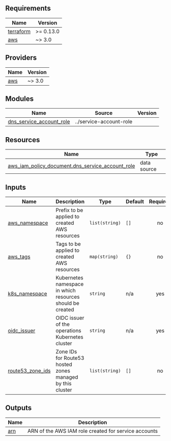 <!-- BEGIN_TF_DOCS -->
## Requirements

| Name | Version |
|------|---------|
| <a name="requirement_terraform"></a> [terraform](#requirement\_terraform) | >= 0.13.0 |
| <a name="requirement_aws"></a> [aws](#requirement\_aws) | ~> 3.0 |

## Providers

| Name | Version |
|------|---------|
| <a name="provider_aws"></a> [aws](#provider\_aws) | ~> 3.0 |

## Modules

| Name | Source | Version |
|------|--------|---------|
| <a name="module_dns_service_account_role"></a> [dns\_service\_account\_role](#module\_dns\_service\_account\_role) | ../service-account-role |  |

## Resources

| Name | Type |
|------|------|
| [aws_iam_policy_document.dns_service_account_role](https://registry.terraform.io/providers/hashicorp/aws/latest/docs/data-sources/iam_policy_document) | data source |

## Inputs

| Name | Description | Type | Default | Required |
|------|-------------|------|---------|:--------:|
| <a name="input_aws_namespace"></a> [aws\_namespace](#input\_aws\_namespace) | Prefix to be applied to created AWS resources | `list(string)` | `[]` | no |
| <a name="input_aws_tags"></a> [aws\_tags](#input\_aws\_tags) | Tags to be applied to created AWS resources | `map(string)` | `{}` | no |
| <a name="input_k8s_namespace"></a> [k8s\_namespace](#input\_k8s\_namespace) | Kubernetes namespace in which resources should be created | `string` | n/a | yes |
| <a name="input_oidc_issuer"></a> [oidc\_issuer](#input\_oidc\_issuer) | OIDC issuer of the operations Kubernetes cluster | `string` | n/a | yes |
| <a name="input_route53_zone_ids"></a> [route53\_zone\_ids](#input\_route53\_zone\_ids) | Zone IDs for Route53 hosted zones managed by this cluster | `list(string)` | `[]` | no |

## Outputs

| Name | Description |
|------|-------------|
| <a name="output_arn"></a> [arn](#output\_arn) | ARN of the AWS IAM role created for service accounts |
<!-- END_TF_DOCS -->